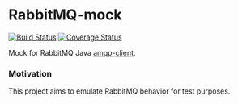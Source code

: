 # RabbitMQ-mock
[![Build Status](https://travis-ci.com/fridujo/rabbitmq-mock.svg?branch=master)](https://travis-ci.com/fridujo/rabbitmq-mock)
[![Coverage Status](https://coveralls.io/repos/github/fridujo/rabbitmq-mock/badge.svg?branch=master)](https://coveralls.io/github/fridujo/rabbitmq-mock?branch=master)

Mock for RabbitMQ Java [amqp-client](https://github.com/rabbitmq/rabbitmq-java-client).

### Motivation

This project aims to emulate RabbitMQ behavior for test purposes.
